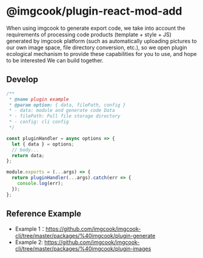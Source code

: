 # @imgcook/plugin-react-mod-add

When using imgcook to generate export code, we take into account the requirements of processing code products (template + style + JS) generated by imgcook platform (such as automatically uploading pictures to our own image space, file directory conversion, etc.), so we open plugin ecological mechanism to provide these capabilities for you to use, and hope to be interested We can build together.

## Develop

```javascript
/**
 * @name plugin example
 * @param option: { data, filePath, config }
 * - data: module and generate code Data
 * - filePath: Pull file storage directory
 * - config: cli config
 */

const pluginHandler = async options => {
  let { data } = options;
  // body...
  return data;
};

module.exports = (...args) => {
  return pluginHandler(...args).catch(err => {
    console.log(err);
  });
};
```

## Reference Example

- Example 1：https://github.com/imgcook/imgcook-cli/tree/master/packages/%40imgcook/plugin-generate
- Example 2: https://github.com/imgcook/imgcook-cli/tree/master/packages/%40imgcook/plugin-images
